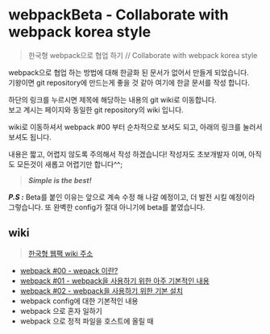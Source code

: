 # webpackBeta - Collaborate with webpack korea style
>한국형 webpack으로 협업 하기 // Collaborate with webpack korea style

webpack으로 협업 하는 방법에 대해 한글화 된 문서가 없어서 만들게 되었습니다. <br>
기왕이면 git repository에 만드는게 좋을 것 같아 여기에 한글 문서를 작성 합니다.

하단의 링크를 누르시면 제목에 해당하는 내용의 git wiki로 
이동합니다. <br>
보고 계시는 페이지와 동일한 git repository의 wiki 입니다.

wiki로 이동하셔서
webpack #00 부터 순차적으로 보셔도 되고, 아래의 링크를 눌러서 보셔도 
됩니다.

내용은 짧고, 어렵지 않도록 주의해서 작성 하겠습니다!
작성자도 초보개발자 이며, 아직도 모든것이 새롭고 어렵기만 합니다^^;

>***Simple is the best!***

***P.S :*** Beta를 붙인 이유는 앞으로 계속 수정 해 나갈 예정이고,
더 발전 시킬 예정이라 그렇습니다. 또 완벽한 config가 절대 아니기에 beta를 붙였습니다.

## wiki

>[한국형 웹팩 wiki 주소](https://github.com/jsStudyGroup/webpackBeta/wiki)

* [webpack #00 - wepack 이란?](https://github.com/jsStudyGroup/webpackBeta/wiki/wepack-%EC%9D%B4%EB%9E%80%3F)
* [webpack #01 - webpack을 사용하기 위한 아주 기본적인 내용](https://github.com/jsStudyGroup/webpackBeta/wiki/webpack-%2301)
* [webpack #02 - webpack을 사용하기 위한 기본 설치](https://github.com/jsStudyGroup/webpackBeta/wiki/webpack-%2302)
* webpack config에 대한 기본적인 내용
* webpack 으로 혼자 일하기
* webpack 으로 정적 파일을 호스트에 올릴 때 

